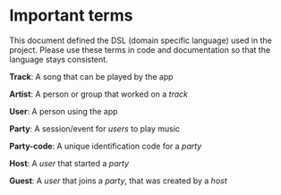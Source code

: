 # Important terms

This document defined the DSL (domain specific language) used in the project.
Please use these terms in code and documentation so that the language stays 
consistent.

**Track**: A song that can be played by the app

**Artist**: A person or group that worked on a _track_

**User**: A person using the app

**Party**: A session/event for _users_ to play music

**Party-code**: A unique identification code for a _party_

**Host**: A _user_ that started a _party_

**Guest**: A _user_ that joins a _party_, that was created by a _host_
